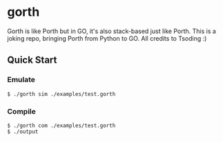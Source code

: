 # gorth

Gorth is like Porth but in GO, it's also stack-based just like Porth.
This is a joking repo, bringing Porth from Python to GO.
All credits to Tsoding :)

## Quick Start

### Emulate
```console
$ ./gorth sim ./examples/test.gorth
```

### Compile
```console
$ ./gorth com ./examples/test.gorth
$ ./output
```